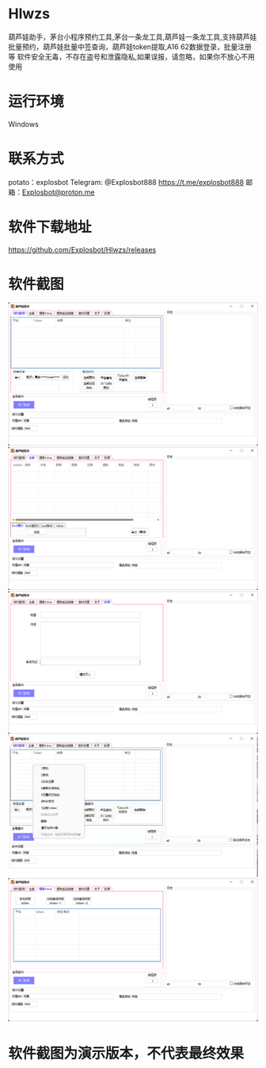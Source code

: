 # Hlwzs
葫芦娃助手，茅台小程序预约工具,茅台一条龙工具,葫芦娃一条龙工具,支持葫芦娃批量预约，葫芦娃批量中签查询，葫芦娃token提取,A16 62数据登录，批量注册等
软件安全无毒，不存在盗号和泄露隐私,如果误报，请忽略，如果你不放心不用使用

# 运行环境
Windows

# 联系方式
potato：explosbot Telegram: @Explosbot888 https://t.me/explosbot888 邮箱：Explosbot@proton.me

# 软件下载地址
https://github.com/Explosbot/Hlwzs/releases

# 软件截图
![image](https://github.com/Explosbot/Hlwzs/blob/main/img/1.png)
![image](https://github.com/Explosbot/Hlwzs/blob/main/img/2.png)
![image](https://github.com/Explosbot/Hlwzs/blob/main/img/3.png)
![image](https://github.com/Explosbot/Hlwzs/blob/main/img/4.png)
![image](https://github.com/Explosbot/Hlwzs/blob/main/img/5.png)
# 软件截图为演示版本，不代表最终效果
